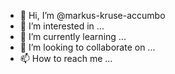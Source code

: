 - 👋 Hi, I’m @markus-kruse-accumbo
- 👀 I’m interested in ...
- 🌱 I’m currently learning ...
- 💞️ I’m looking to collaborate on ...
- 📫 How to reach me ...

<!---
markus-kruse-accumbo/markus-kruse-accumbo is a ✨ special ✨ repository because its `README.md` (this file) appears on your GitHub profile.
You can click the Preview link to take a look at your changes.
--->
